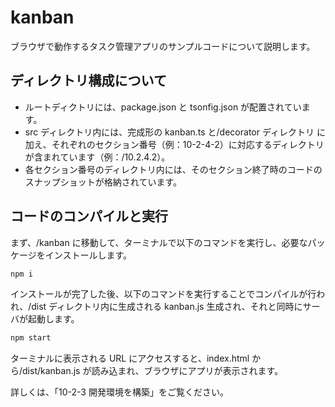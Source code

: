 # kanban

ブラウザで動作するタスク管理アプリのサンプルコードについて説明します。

## ディレクトリ構成について

- ルートディクトリには、package.json と tsonfig.json が配置されています。
- src ディレクトリ内には、完成形の kanban.ts と/decorator ディレクトリ に加え、それぞれのセクション番号（例：10-2-4-2）に対応するディレクトリが含まれています（例：/10.2.4.2）。
- 各セクション番号のディレクトリ内には、そのセクション終了時のコードのスナップショットが格納されています。

## コードのコンパイルと実行

まず、/kanban に移動して、ターミナルで以下のコマンドを実行し、必要なパッケージをインストールします。

```bash
npm i
```

インストールが完了した後、以下のコマンドを実行することでコンパイルが行われ、/dist ディレクトリ内に生成される kanban.js 生成され、それと同時にサーバが起動します。

```bash
npm start
```

ターミナルに表示される URL にアクセスすると、index.html から/dist/kanban.js が読み込まれ、ブラウザにアプリが表示されます。

詳しくは、「10-2-3 開発環境を構築」をご覧ください。
